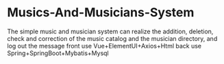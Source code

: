 # Musics-And-Musicians-System
The simple music and musician system can realize the addition, deletion, check and correction of the music catalog and the musician directory, and log out the message
front use Vue+ElementUI+Axios+Html
back use Spring+SpringBoot+Mybatis+Mysql
